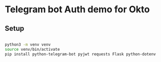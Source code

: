 # Telegram bot Auth demo for Okto

## Setup
```bash

python3 -m venv venv
source venv/bin/activate
pip install python-telegram-bot pyjwt requests Flask python-dotenv
```
